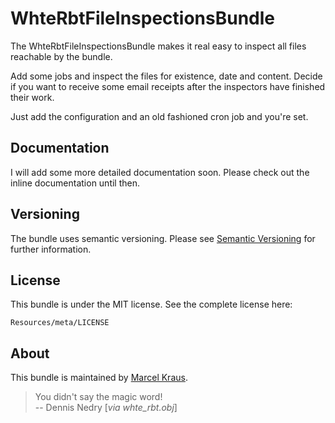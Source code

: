 WhteRbtFileInspectionsBundle
============================

The WhteRbtFileInspectionsBundle makes it real easy to inspect all files reachable
by the bundle.

Add some jobs and inspect the files for existence, date and content. Decide if
you want to receive some email receipts after the inspectors have finished their
work.

Just add the configuration and an old fashioned cron job and you're set.

Documentation
-------------

I will add some more detailed documentation soon. Please check out the inline
documentation until then.

Versioning
----------

The bundle uses semantic versioning. Please see
[Semantic Versioning](http://semver.org) for further information.

License
-------

This bundle is under the MIT license. See the complete license here:

    Resources/meta/LICENSE

About
-----

This bundle is maintained by [Marcel Kraus](https://github.com/marcelkraus).

> You didn't say the magic word!  
> -- Dennis Nedry [*via whte_rbt.obj*]
